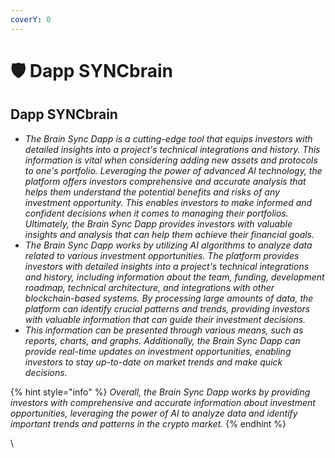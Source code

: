```yaml
---
coverY: 0
---
```


# 🛡 Dapp SYNCbrain

## Dapp SYNCbrain

* _The Brain Sync Dapp is a cutting-edge tool that equips investors with detailed insights into a project's technical integrations and history. This information is vital when considering adding new assets and protocols to one's portfolio. Leveraging the power of advanced AI technology, the platform offers investors comprehensive and accurate analysis that helps them understand the potential benefits and risks of any investment opportunity. This enables investors to make informed and confident decisions when it comes to managing their portfolios. Ultimately, the Brain Sync Dapp provides investors with valuable insights and analysis that can help them achieve their financial goals._&#x20;
* _The Brain Sync Dapp works by utilizing AI algorithms to analyze data related to various investment opportunities. The platform provides investors with detailed insights into a project's technical integrations and history, including information about the team, funding, development roadmap, technical architecture, and integrations with other blockchain-based systems. By processing large amounts of data, the platform can identify crucial patterns and trends, providing investors with valuable information that can guide their investment decisions._
* _This information can be presented through various means, such as reports, charts, and graphs. Additionally, the Brain Sync Dapp can provide real-time updates on investment opportunities, enabling investors to stay up-to-date on market trends and make quick decisions._&#x20;

{% hint style="info" %}
_Overall, the Brain Sync Dapp works by providing investors with comprehensive and accurate information about investment opportunities, leveraging the power of AI to analyze data and identify important trends and patterns in the crypto market._
{% endhint %}

\
